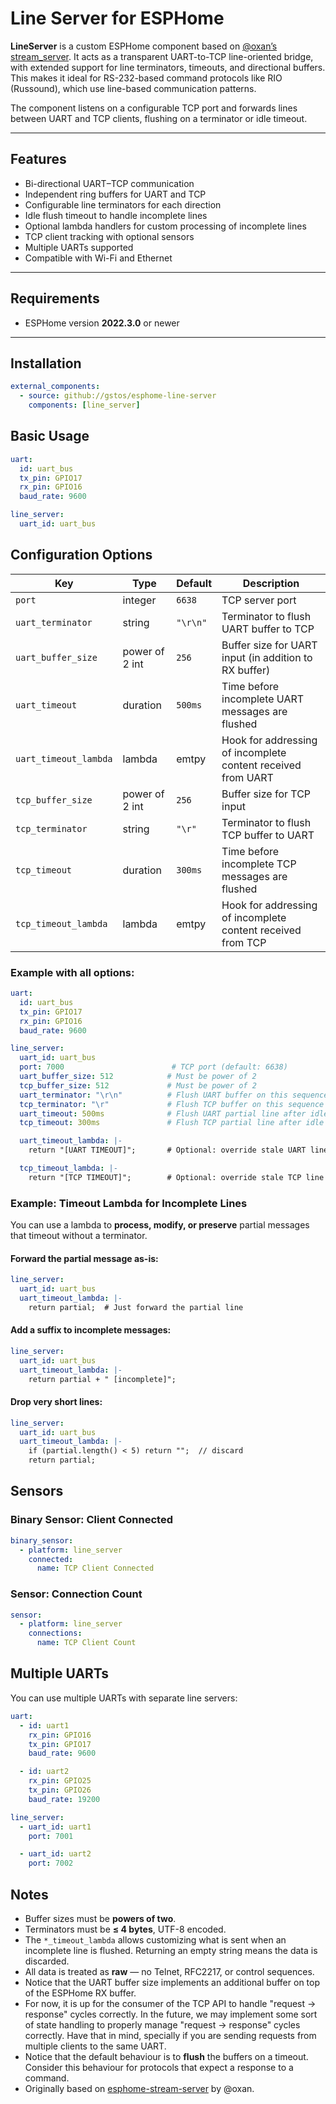 # Line Server for ESPHome

**LineServer** is a custom ESPHome component based on [@oxan’s stream_server](https://github.com/oxan/esphome-stream-server). 
It acts as a transparent UART-to-TCP line-oriented bridge, 
with extended support for line terminators, timeouts, and directional buffers. 
This makes it ideal for RS-232-based command protocols like RIO (Russound), 
which use line-based communication patterns.

The component listens on a configurable TCP port and forwards lines between UART and TCP clients, 
flushing on a terminator or idle timeout.

---

## Features

- Bi-directional UART–TCP communication
- Independent ring buffers for UART and TCP
- Configurable line terminators for each direction
- Idle flush timeout to handle incomplete lines
- Optional lambda handlers for custom processing of incomplete lines
- TCP client tracking with optional sensors
- Multiple UARTs supported
- Compatible with Wi-Fi and Ethernet

---

## Requirements

- ESPHome version **2022.3.0** or newer

---

## Installation

```yaml
external_components:
  - source: github://gstos/esphome-line-server
    components: [line_server]
```

## Basic Usage

```yaml
uart:
  id: uart_bus
  tx_pin: GPIO17
  rx_pin: GPIO16
  baud_rate: 9600

line_server:
  uart_id: uart_bus
```

## Configuration Options

| Key                   | Type              | Default | Description                                                  |
|-----------------------|-------------------|---------|--------------------------------------------------------------|
| `port`                | integer           | `6638`  | TCP server port                                              |
| `uart_terminator`     | string            | `"\r\n"`| Terminator to flush UART buffer to TCP                       |
| `uart_buffer_size`    | power of 2 int    | `256`   | Buffer size for UART input (in addition to RX buffer)        |
| `uart_timeout`        | duration          | `500ms` | Time before incomplete UART messages are flushed             |
| `uart_timeout_lambda` | lambda            | emtpy   | Hook for addressing of incomplete content received from UART |
| `tcp_buffer_size`     | power of 2 int    | `256`   | Buffer size for TCP input                                    |
| `tcp_terminator`      | string            | `"\r"`  | Terminator to flush TCP buffer to UART                       |
| `tcp_timeout`         | duration          | `300ms` | Time before incomplete TCP messages are flushed              |
| `tcp_timeout_lambda`  | lambda            | emtpy   | Hook for addressing of incomplete content received from TCP  |

### Example with all options:

```yaml
uart:
  id: uart_bus
  tx_pin: GPIO17
  rx_pin: GPIO16
  baud_rate: 9600

line_server:
  uart_id: uart_bus
  port: 7000                        # TCP port (default: 6638)
  uart_buffer_size: 512            # Must be power of 2
  tcp_buffer_size: 512             # Must be power of 2
  uart_terminator: "\r\n"          # Flush UART buffer on this sequence
  tcp_terminator: "\r"             # Flush TCP buffer on this sequence
  uart_timeout: 500ms              # Flush UART partial line after idle
  tcp_timeout: 300ms               # Flush TCP partial line after idle

  uart_timeout_lambda: |-
    return "[UART TIMEOUT]";       # Optional: override stale UART line

  tcp_timeout_lambda: |-
    return "[TCP TIMEOUT]";        # Optional: override stale TCP line
```

### Example: Timeout Lambda for Incomplete Lines

You can use a lambda to **process, modify, or preserve** partial messages that timeout without a terminator.

#### Forward the partial message as-is:

```yaml
line_server:
  uart_id: uart_bus
  uart_timeout_lambda: |-
    return partial;  # Just forward the partial line
```

#### Add a suffix to incomplete messages:

```yaml
line_server:
  uart_id: uart_bus
  uart_timeout_lambda: |-
    return partial + " [incomplete]";
```

#### Drop very short lines:

```yaml
line_server:
  uart_id: uart_bus
  uart_timeout_lambda: |-
    if (partial.length() < 5) return "";  // discard
    return partial;
```

## Sensors

### Binary Sensor: Client Connected

```yaml
binary_sensor:
  - platform: line_server
    connected:
      name: TCP Client Connected
```

### Sensor: Connection Count
```yaml
sensor:
  - platform: line_server
    connections:
      name: TCP Client Count
```

## Multiple UARTs

You can use multiple UARTs with separate line servers:

```yaml
uart:
  - id: uart1
    rx_pin: GPIO16
    tx_pin: GPIO17
    baud_rate: 9600

  - id: uart2
    rx_pin: GPIO25
    tx_pin: GPIO26
    baud_rate: 19200

line_server:
  - uart_id: uart1
    port: 7001

  - uart_id: uart2
    port: 7002
```

## Notes

- Buffer sizes must be **powers of two**.
- Terminators must be **≤ 4 bytes**, UTF-8 encoded.
- The `*_timeout_lambda` allows customizing what is sent when an incomplete line is flushed. 
  Returning an empty string means the data is discarded.
- All data is treated as **raw** — no Telnet, RFC2217, or control sequences.
- Notice that the UART buffer size implements an additional buffer on top of the ESPHome RX buffer.
- For now, it is up for the consumer of the TCP API to handle "request -> response" cycles correctly. 
  In the future, we may implement some sort of state handling to properly manage "request -> response" cycles correctly.
  Have that in mind, specially if you are sending requests from multiple clients to the same UART.
- Notice that the default behaviour is to **flush** the buffers on a timeout.
  Consider this behaviour for protocols that expect a response to a command.
- Originally based on [esphome-stream-server](https://github.com/oxan/esphome-stream-server) by @oxan.

